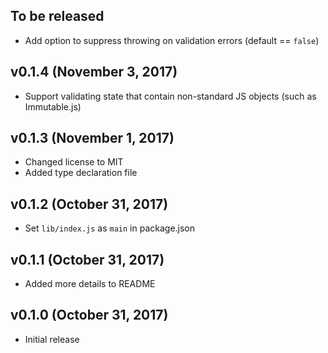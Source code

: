## To be released
- Add option to suppress throwing on validation errors (default == `false`)

## v0.1.4 (November 3, 2017)
- Support validating state that contain non-standard JS objects (such as Immutable.js)

## v0.1.3 (November 1, 2017)
- Changed license to MIT
- Added type declaration file

## v0.1.2 (October 31, 2017)
- Set `lib/index.js` as `main` in package.json

## v0.1.1 (October 31, 2017)
- Added more details to README

## v0.1.0 (October 31, 2017)
- Initial release
